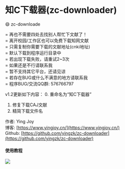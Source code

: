 # 知C下载器(zc-downloader)
:smile: zc-downloade

= 再也不需要四处去找别人帮忙下文献了！    <br>
= 离开校园/工作区也可以免费下载知网文献   <br>
= 只需复制你需要下载的文献地址(cnki地址)  <br>
= 默认下载到程序运行目录中                <br>
= 若出现下载失败，请重试2~3次<br>
= 如果还是不行请联系我<br>
= 暂不支持其它平台，还请见谅<br>
= 若存在BUG或什么不满意的地方请联系我<br>
= 程序BUG/交流QQ群: 576766797<br>

v1.2更新如下内容：
0. 重命名为“知C下载器”
1. 修复下载CAJ文献
2. 精简下载文件名

作者: Ying Joy<br>
博客: [https://www.yingjoy.cn/](https://www.yingjoy.cn/)<br>
Github: [https://github.com/yingzk/zc-downloader](https://github.com/yingzk/zc-downloader)

#### 使用教程
![](https://www.yingjoy.cn/wp-content/uploads/2018/05/%E4%BD%BF%E7%94%A8%E6%95%99%E7%A8%8B.gif)
